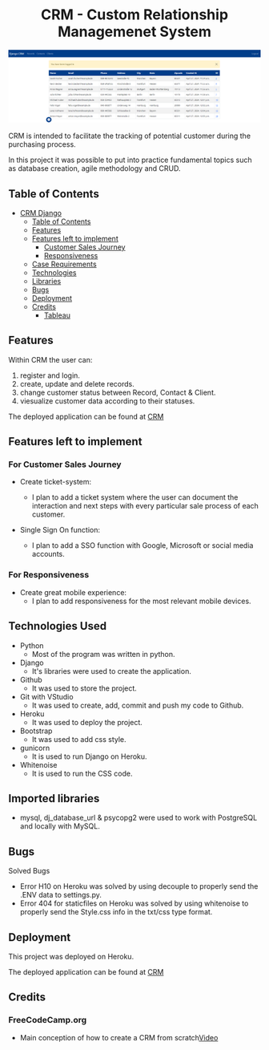 
# <h1 align="center">CRM - Custom Relationship Managemenet System</h1>

![CRM](/crm_django.png)

CRM is intended to facilitate the tracking of potential customer during the purchasing process.

In this project it was possible to put into practice fundamental topics such as database creation, agile methodology and CRUD.

## Table of Contents

- [CRM Django](#crm-django)
  - [Table of Contents](#table-of-contents)
  - [Features](#features)
  - [Features left to implement](#features-left-to-implement)
    - [Customer Sales Journey](#for-customer-sales-journey)
    - [Responsiveness](#for-responsiveness)
  - [Case Requirements](#case-requirements)
  - [Technologies](#technologies-used)
  - [Libraries](#imported-libraries)
  - [Bugs](#bugs)
  - [Deployment](#deployment)
  - [Credits](#credits)
    - [Tableau](#tableau)

## Features

Within CRM the user can:

1. register and login.
2. create, update and delete records.
3. change customer status between Record, Contact & Client.
4. viesualize customer data according to their statuses.

The deployed application can be found at [CRM](https://crm-afgc-3efdf830ce47.herokuapp.com/)

## Features left to implement

### For Customer Sales Journey
* Create ticket-system:
  * I plan to add a ticket system where the user can document the interaction and next steps with every particular sale process of each customer.

* Single Sign On function:
  * I plan to add a SSO function with Google, Microsoft or social media accounts.

### For Responsiveness
* Create great mobile experience:
  * I plan to add responsiveness for the most relevant mobile devices.

## Technologies Used

  * Python
    * Most of the program was written in python.
  * Django
    * It's libraries were used to create the application.
  * Github
    * It was used to store the project.
  * Git with VStudio
    * It was used to create, add, commit and push my code to Github.
  * Heroku
    * It was used to deploy the project.
  * Bootstrap
    * It was used to add css style.
  * gunicorn
    * It is used to run Django on Heroku.
  * Whitenoise
    * It is used to run the CSS code.
  
 
## Imported libraries

  * mysql, dj_database_url & psycopg2 were used to work with PostgreSQL and locally with MySQL.


## Bugs

Solved Bugs
* Error H10 on Heroku was solved by using decouple to properly send the .ENV data to settings.py.
* Error 404 for staticfiles on Heroku was solved by using whitenoise to properly send the Style.css info in the txt/css type format.


## Deployment
This project was deployed on Heroku.

The deployed application can be found at [CRM](https://rems-ag-58c10e6f7952.herokuapp.com/)

## Credits

### FreeCodeCamp.org
* Main conception of how to create a CRM from scratch[Video](https://www.youtube.com/watch?v=t10QcFx7d5k&t=712s)
